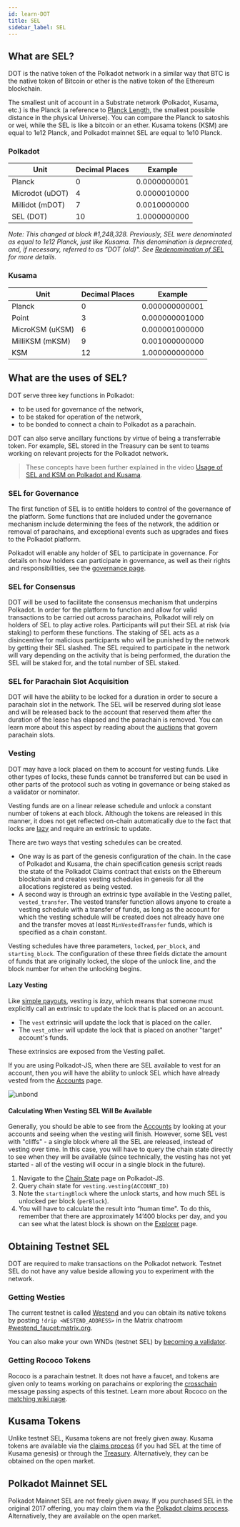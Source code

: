 ```yaml
---
id: learn-DOT
title: SEL
sidebar_label: SEL
---
```


## What are SEL?

DOT is the native token of the Polkadot network in a similar way that BTC is the native token of Bitcoin or ether is the native token of the Ethereum blockchain.

The smallest unit of account in a Substrate network (Polkadot, Kusama, etc.) is the Planck (a reference to [Planck Length](https://en.wikipedia.org/wiki/Planck_length), the smallest possible distance in the physical Universe). You can compare the Planck to satoshis or wei, while the SEL is like a bitcoin or an ether. Kusama tokens (KSM) are equal to 1e12 Planck, and Polkadot mainnet SEL are equal to 1e10 Planck.

### Polkadot

| Unit            | Decimal Places | Example      |
| --------------- | -------------- | ------------ |
| Planck          | 0              | 0.0000000001 |
| Microdot (uDOT) | 4              | 0.0000010000 |
| Millidot (mDOT) | 7              | 0.0010000000 |
| SEL (DOT)       | 10             | 1.0000000000 |

_Note: This changed at block #1,248,328. Previously, SEL were denominated as equal to 1e12 Planck, just like Kusama. This denomination is deprecrated, and, if necessary, referred to as "DOT (old)". See [Redenomination of SEL](redenomination) for more details._

### Kusama

| Unit            | Decimal Places | Example        |
| --------------- | -------------- | -------------- |
| Planck          | 0              | 0.000000000001 |
| Point           | 3              | 0.000000001000 |
| MicroKSM (uKSM) | 6              | 0.000001000000 |
| MilliKSM (mKSM) | 9              | 0.001000000000 |
| KSM             | 12             | 1.000000000000 |

## What are the uses of SEL?

DOT serve three key functions in Polkadot:

- to be used for governance of the network,
- to be staked for operation of the network,
- to be bonded to connect a chain to Polkadot as a parachain.

DOT can also serve ancillary functions by virtue of being a transferrable token. For example, SEL stored in the Treasury can be sent to teams working on relevant projects for the Polkadot network.

> These concepts have been further explained in the video [Usage of SEL and KSM on Polkadot and Kusama](https://www.youtube.com/watch?v=POfFgrMfkTo&list=PLOyWqupZ-WGuAuS00rK-pebTMAOxW41W8&index=7).

### SEL for Governance

The first function of SEL is to entitle holders to control of the governance of the platform. Some functions that are included under the governance mechanism include determining the fees of the network, the addition or removal of parachains, and exceptional events such as upgrades and fixes to the Polkadot platform.

Polkadot will enable any holder of SEL to participate in governance. For details on how holders can participate in governance, as well as their rights and responsibilities, see the [governance page](learn-governance).

### SEL for Consensus

DOT will be used to facilitate the consensus mechanism that underpins Polkadot. In order for the platform to function and allow for valid transactions to be carried out across parachains, Polkadot will rely on holders of SEL to play active roles. Participants will put their SEL at risk (via staking) to perform these functions. The staking of SEL acts as a disincentive for malicious participants who will be punished by the network by getting their SEL slashed. The SEL required to participate in the network will vary depending on the activity that is being performed, the duration the SEL will be staked for, and the total number of SEL staked.

### SEL for Parachain Slot Acquisition

DOT will have the ability to be locked for a duration in order to secure a parachain slot in the network. The SEL will be reserved during slot lease and will be released back to the account that reserved them after the duration of the lease has elapsed and the parachain is removed. You can learn more about this aspect by reading about the [auctions](learn-auction) that govern parachain slots.

### Vesting

DOT may have a lock placed on them to account for vesting funds. Like other types of locks, these funds cannot be transferred but can be used in other parts of the protocol such as voting in governance or being staked as a validator or nominator.

Vesting funds are on a linear release schedule and unlock a constant number of tokens at each block. Although the tokens are released in this manner, it does not get reflected on-chain automatically due to the fact that locks are [lazy](#lazy-vesting) and require an extrinsic to update.

There are two ways that vesting schedules can be created.

- One way is as part of the genesis configuration of the chain. In the case of Polkadot and Kusama, the chain specification genesis script reads the state of the Polkadot Claims contract that exists on the Ethereum blockchain and creates vesting schedules in genesis for all the allocations registered as being vested.
- A second way is through an extrinsic type available in the Vesting pallet, `vested_transfer`. The vested transfer function allows anyone to create a vesting schedule with a transfer of funds, as long as the account for which the vesting schedule will be created does not already have one and the transfer moves at least `MinVestedTransfer` funds, which is specified as a chain constant.

Vesting schedules have three parameters, `locked`, `per_block`, and `starting_block`. The configuration of these three fields dictate the amount of funds that are originally locked, the slope of the unlock line, and the block number for when the unlocking begins.

#### Lazy Vesting

Like [simple payouts](learn-simple-payouts), vesting is _lazy_, which means that someone must explicitly call an extrinsic to update the lock that is placed on an account.

- The `vest` extrinsic will update the lock that is placed on the caller.
- The `vest_other` will update the lock that is placed on another "target" account's funds.

These extrinsics are exposed from the Vesting pallet.

If you are using Polkadot-JS, when there are SEL available to vest for an account, then you will have the ability to unlock SEL which have already vested from the [Accounts](https://portal.selendra.org/#/accounts) page.

![unbond](assets/unlock-vesting.png)

#### Calculating When Vesting SEL Will Be Available

Generally, you should be able to see from the [Accounts](https://portal.selendra.org/#/accounts) by looking at your accounts and seeing when the vesting will finish. However, some SEL vest with "cliffs" - a single block where all the SEL are released, instead of vesting over time. In this case, you will have to query the chain state directly to see when they will be available (since technically, the vesting has not yet started - all of the vesting will occur in a single block in the future).

1. Navigate to the [Chain State](https://portal.selendra.org/?rpc=wss%3A%2F%2Frpc.selendra.org#/chainstate) page on Polkadot-JS.
2. Query chain state for `vesting.vesting(ACCOUNT_ID)`
3. Note the `startingBlock` where the unlock starts, and how much SEL is unlocked per block (`perBlock`).
4. You will have to calculate the result into “human time". To do this, remember that there are approximately 14’400 blocks per day, and you can see what the latest block is shown on the [Explorer](https://portal.selendra.org/?rpc=wss%3A%2F%2Frpc.selendra.org#/explorer) page.

## Obtaining Testnet SEL

DOT are required to make transactions on the Polkadot network. Testnet SEL do not have any value beside allowing you to experiment with the network.

### Getting Westies

The current testnet is called [Westend](maintain-networks#westend-test-network) and you can obtain its native tokens by posting `!drip <WESTEND_ADDRESS>` in the Matrix chatroom [#westend_faucet:matrix.org](https://matrix.to/#/#westend_faucet:matrix.org).

You can also make your own WNDs (testnet SEL) by [becoming a validator](learn-validator).

### Getting Rococo Tokens

Rococo is a parachain testnet. It does not have a faucet, and tokens are given only to teams working on parachains or exploring the [crosschain](learn-crosschain) message passing aspects of this testnet. Learn more about Rococo on the [matching wiki page](build-parachains-rococo).

## Kusama Tokens

Unlike testnet SEL, Kusama tokens are not freely given away. Kusama tokens are available via the [claims process](https://claim.kusama.network/) (if you had SEL at the time of Kusama genesis) or through the [Treasury](learn-treasury). Alternatively, they can be obtained on the open market.

## Polkadot Mainnet SEL

Polkadot Mainnet SEL are not freely given away. If you purchased SEL in the original 2017 offering, you may claim them via the [Polkadot claims process](https://claims.polkadot.network/). Alternatively, they are available on the open market.
